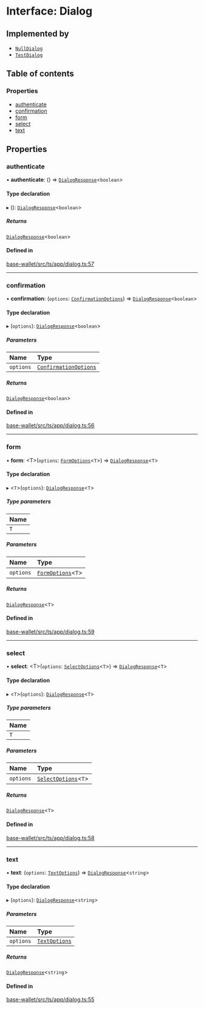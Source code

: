 # Interface: Dialog

## Implemented by

- [`NullDialog`](../classes/NullDialog.md)
- [`TestDialog`](../classes/TestDialog.md)

## Table of contents

### Properties

- [authenticate](Dialog.md#authenticate)
- [confirmation](Dialog.md#confirmation)
- [form](Dialog.md#form)
- [select](Dialog.md#select)
- [text](Dialog.md#text)

## Properties

### authenticate

• **authenticate**: () => [`DialogResponse`](../API.md#dialogresponse)<`boolean`\>

#### Type declaration

▸ (): [`DialogResponse`](../API.md#dialogresponse)<`boolean`\>

##### Returns

[`DialogResponse`](../API.md#dialogresponse)<`boolean`\>

#### Defined in

[base-wallet/src/ts/app/dialog.ts:57](https://gitlab.com/i3-market/code/wp3/t3.2/i3m-wallet-monorepo/-/blob/742d14e/packages/base-wallet/src/ts/app/dialog.ts#L57)

___

### confirmation

• **confirmation**: (`options`: [`ConfirmationOptions`](ConfirmationOptions.md)) => [`DialogResponse`](../API.md#dialogresponse)<`boolean`\>

#### Type declaration

▸ (`options`): [`DialogResponse`](../API.md#dialogresponse)<`boolean`\>

##### Parameters

| Name | Type |
| :------ | :------ |
| `options` | [`ConfirmationOptions`](ConfirmationOptions.md) |

##### Returns

[`DialogResponse`](../API.md#dialogresponse)<`boolean`\>

#### Defined in

[base-wallet/src/ts/app/dialog.ts:56](https://gitlab.com/i3-market/code/wp3/t3.2/i3m-wallet-monorepo/-/blob/742d14e/packages/base-wallet/src/ts/app/dialog.ts#L56)

___

### form

• **form**: <T\>(`options`: [`FormOptions`](FormOptions.md)<`T`\>) => [`DialogResponse`](../API.md#dialogresponse)<`T`\>

#### Type declaration

▸ <`T`\>(`options`): [`DialogResponse`](../API.md#dialogresponse)<`T`\>

##### Type parameters

| Name |
| :------ |
| `T` |

##### Parameters

| Name | Type |
| :------ | :------ |
| `options` | [`FormOptions`](FormOptions.md)<`T`\> |

##### Returns

[`DialogResponse`](../API.md#dialogresponse)<`T`\>

#### Defined in

[base-wallet/src/ts/app/dialog.ts:59](https://gitlab.com/i3-market/code/wp3/t3.2/i3m-wallet-monorepo/-/blob/742d14e/packages/base-wallet/src/ts/app/dialog.ts#L59)

___

### select

• **select**: <T\>(`options`: [`SelectOptions`](SelectOptions.md)<`T`\>) => [`DialogResponse`](../API.md#dialogresponse)<`T`\>

#### Type declaration

▸ <`T`\>(`options`): [`DialogResponse`](../API.md#dialogresponse)<`T`\>

##### Type parameters

| Name |
| :------ |
| `T` |

##### Parameters

| Name | Type |
| :------ | :------ |
| `options` | [`SelectOptions`](SelectOptions.md)<`T`\> |

##### Returns

[`DialogResponse`](../API.md#dialogresponse)<`T`\>

#### Defined in

[base-wallet/src/ts/app/dialog.ts:58](https://gitlab.com/i3-market/code/wp3/t3.2/i3m-wallet-monorepo/-/blob/742d14e/packages/base-wallet/src/ts/app/dialog.ts#L58)

___

### text

• **text**: (`options`: [`TextOptions`](TextOptions.md)) => [`DialogResponse`](../API.md#dialogresponse)<`string`\>

#### Type declaration

▸ (`options`): [`DialogResponse`](../API.md#dialogresponse)<`string`\>

##### Parameters

| Name | Type |
| :------ | :------ |
| `options` | [`TextOptions`](TextOptions.md) |

##### Returns

[`DialogResponse`](../API.md#dialogresponse)<`string`\>

#### Defined in

[base-wallet/src/ts/app/dialog.ts:55](https://gitlab.com/i3-market/code/wp3/t3.2/i3m-wallet-monorepo/-/blob/742d14e/packages/base-wallet/src/ts/app/dialog.ts#L55)
